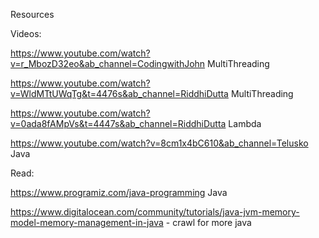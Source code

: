 Resources

Videos:

https://www.youtube.com/watch?v=r_MbozD32eo&ab_channel=CodingwithJohn  MultiThreading

https://www.youtube.com/watch?v=WldMTtUWqTg&t=4476s&ab_channel=RiddhiDutta MultiThreading

https://www.youtube.com/watch?v=0ada8fAMpVs&t=4447s&ab_channel=RiddhiDutta  Lambda

https://www.youtube.com/watch?v=8cm1x4bC610&ab_channel=Telusko  Java



Read: 

https://www.programiz.com/java-programming Java

https://www.digitalocean.com/community/tutorials/java-jvm-memory-model-memory-management-in-java - crawl for more java
